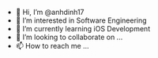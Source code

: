 - 👋 Hi, I’m @anhdinh17
- 👀 I’m interested in Software Engineering
- 🌱 I’m currently learning iOS Development
- 💞️ I’m looking to collaborate on ...
- 📫 How to reach me ...

<!---
anhdinh17/anhdinh17 is a ✨ special ✨ repository because its `README.md` (this file) appears on your GitHub profile.
You can click the Preview link to take a look at your changes.
--->
